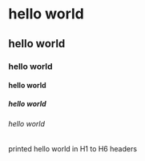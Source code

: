 # hello world
## hello world
### hello world
#### hello world
##### hello world
###### hello world










printed hello world in H1 to H6 headers



